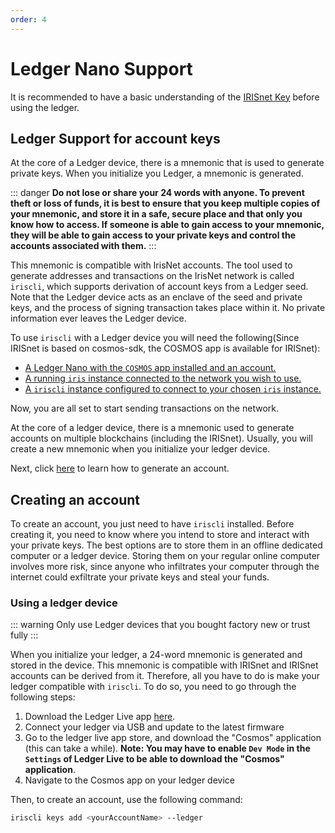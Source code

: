 ```yaml
---
order: 4
---
```


# Ledger Nano Support

It is recommended to have a basic understanding of the [IRISnet Key](../concepts/key.md) before using the ledger.

## Ledger Support for account keys

At the core of a Ledger device, there is a mnemonic that is used to generate private keys. When you initialize you Ledger, a mnemonic is generated.

::: danger
**Do not lose or share your 24 words with anyone. To prevent theft or loss of funds, it is best to ensure that you keep multiple copies of your mnemonic, and store it in a safe, secure place and that only you know how to access. If someone is able to gain access to your mnemonic, they will be able to gain access to your private keys and control the accounts associated with them.**
:::

This mnemonic is compatible with IrisNet accounts. The tool used to generate addresses and transactions on the IrisNet network is called `iriscli`, which supports derivation of account keys from a Ledger seed. Note that the Ledger device acts as an enclave of the seed and private keys, and the process of signing transaction takes place within it. No private information ever leaves the Ledger device.

To use `iriscli` with a Ledger device you will need the following(Since IRISnet is based on cosmos-sdk, the COSMOS app is available for IRISnet):

- [A Ledger Nano with the `COSMOS` app installed and an account.](#using-a-ledger-device)
- [A running `iris` instance connected to the network you wish to use.](../get-started/mainnet.md)
- [A `iriscli` instance configured to connect to your chosen `iris` instance.](./cli-client.md)

Now, you are all set to start sending transactions on the network.

At the core of a ledger device, there is a mnemonic used to generate accounts on multiple blockchains (including the IRISnet). Usually, you will create a new mnemonic when you initialize your ledger device.

Next, click [here](#using-a-ledger-device) to learn how to generate an account.

## Creating an account

To create an account, you just need to have `iriscli` installed. Before creating it, you need to know where you intend to store and interact with your private keys. The best options are to store them in an offline dedicated computer or a ledger device. Storing them on your regular online computer involves more risk, since anyone who infiltrates your computer through the internet could exfiltrate your private keys and steal your funds.

### Using a ledger device

::: warning
Only use Ledger devices that you bought factory new or trust fully
:::

When you initialize your ledger, a 24-word mnemonic is generated and stored in the device. This mnemonic is compatible with IRISnet and IRISnet accounts can be derived from it. Therefore, all you have to do is make your ledger compatible with `iriscli`. To do so, you need to go through the following steps:

1. Download the Ledger Live app [here](https://www.ledger.com/pages/ledger-live).
2. Connect your ledger via USB and update to the latest firmware
3. Go to the ledger live app store, and download the "Cosmos" application (this can take a while). **Note: You may have to enable `Dev Mode` in the `Settings` of Ledger Live to be able to download the "Cosmos" application**.
4. Navigate to the Cosmos app on your ledger device

Then, to create an account, use the following command:

```bash
iriscli keys add <yourAccountName> --ledger
```
